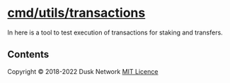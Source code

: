 # [cmd/utils/transactions](./cmd/utils/transactions)

In here is a tool to test execution of transactions for staking and transfers.

<!-- ToC start -->
##  Contents

<!-- ToC end -->

Copyright © 2018-2022 Dusk Network
[MIT Licence](https://github.com/dusk-network/dusk-blockchain/blob/master/LICENSE)
